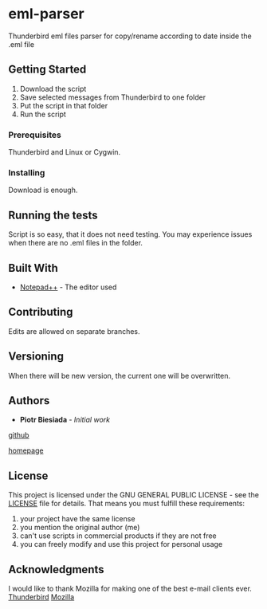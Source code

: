 # eml-parser
Thunderbird eml files parser for copy/rename according to date inside the .eml file

## Getting Started

1. Download the script
2. Save selected messages from Thunderbird to one folder
3. Put the script in that folder
4. Run the script

### Prerequisites

Thunderbird and Linux or Cygwin.

### Installing

Download is enough.

## Running the tests

Script is so easy, that it does not need testing. You may experience issues when there are no .eml files in the folder.

## Built With

* [Notepad++](https://notepad-plus-plus.org/) - The editor used

## Contributing

Edits are allowed on separate branches.

## Versioning

When there will be new version, the current one will be overwritten.

## Authors

* **Piotr Biesiada** - *Initial work*

[github](https://github.com/pbies)

[homepage](https://pbies.net/)

## License

This project is licensed under the GNU GENERAL PUBLIC LICENSE - see the [LICENSE](LICENSE) file for details.
That means you must fulfill these requirements:
1. your project have the same license
2. you mention the original author (me)
3. can't use scripts in commercial products if they are not free
4. you can freely modify and use this project for personal usage

## Acknowledgments

I would like to thank Mozilla for making one of the best e-mail clients ever.
[Thunderbird](https://www.thunderbird.net/pl/)
[Mozilla](https://www.mozilla.org/pl/)
